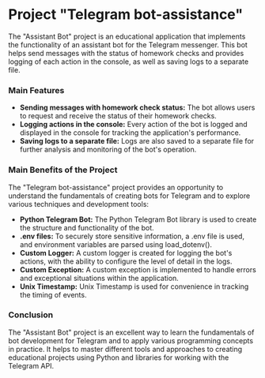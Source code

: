 # **Project "Telegram bot-assistance"**  
The "Assistant Bot" project is an educational application that implements the functionality of an assistant bot for the Telegram messenger. This bot helps send messages with the status of homework checks and provides logging of each action in the console, as well as saving logs to a separate file.

### **Main Features**  
- **Sending messages with homework check status:** The bot allows users to request and receive the status of their homework checks.  
- **Logging actions in the console:** Every action of the bot is logged and displayed in the console for tracking the application's performance.  
- **Saving logs to a separate file:** Logs are also saved to a separate file for further analysis and monitoring of the bot's operation.  

### **Main Benefits of the Project**  
The "Telegram bot-assistance" project provides an opportunity to understand the fundamentals of creating bots for Telegram and to explore various techniques and development tools:  
- **Python Telegram Bot:** The Python Telegram Bot library is used to create the structure and functionality of the bot.  
- **.env files:** To securely store sensitive information, a .env file is used, and environment variables are parsed using load_dotenv().  
- **Custom Logger:** A custom logger is created for logging the bot's actions, with the ability to configure the level of detail in the logs.  
- **Custom Exception:** A custom exception is implemented to handle errors and exceptional situations within the application.  
- **Unix Timestamp:** Unix Timestamp is used for convenience in tracking the timing of events.  

### **Conclusion**  
The "Assistant Bot" project is an excellent way to learn the fundamentals of bot development for Telegram and to apply various programming concepts in practice. It helps to master different tools and approaches to creating educational projects using Python and libraries for working with the Telegram API.
